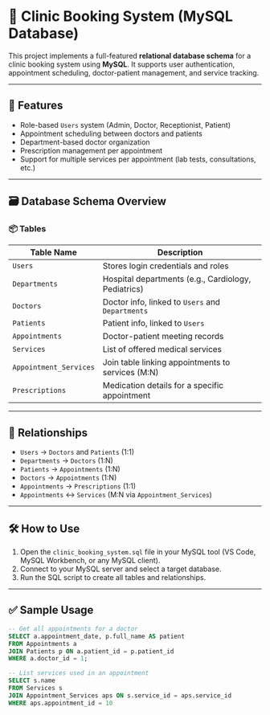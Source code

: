 # 🏥 Clinic Booking System (MySQL Database)

This project implements a full-featured **relational database schema** for a clinic booking system using **MySQL**. It supports user authentication, appointment scheduling, doctor-patient management, and service tracking.

---

## 📌 Features

- Role-based `Users` system (Admin, Doctor, Receptionist, Patient)
- Appointment scheduling between doctors and patients
- Department-based doctor organization
- Prescription management per appointment
- Support for multiple services per appointment (lab tests, consultations, etc.)

---

## 🗃️ Database Schema Overview

### 📦 Tables

| Table Name              | Description                                              |
|-------------------------|----------------------------------------------------------|
| `Users`                 | Stores login credentials and roles                       |
| `Departments`           | Hospital departments (e.g., Cardiology, Pediatrics)      |
| `Doctors`               | Doctor info, linked to `Users` and `Departments`         |
| `Patients`              | Patient info, linked to `Users`                          |
| `Appointments`          | Doctor-patient meeting records                           |
| `Services`              | List of offered medical services                         |
| `Appointment_Services`  | Join table linking appointments to services (M:N)        |
| `Prescriptions`         | Medication details for a specific appointment            |

---

## 🧩 Relationships

- `Users` → `Doctors` and `Patients` (1:1)
- `Departments` → `Doctors` (1:N)
- `Patients` → `Appointments` (1:N)
- `Doctors` → `Appointments` (1:N)
- `Appointments` → `Prescriptions` (1:1)
- `Appointments` ↔ `Services` (M:N via `Appointment_Services`)

---

## 🛠️ How to Use
1. Open the `clinic_booking_system.sql` file in your MySQL tool (VS Code, MySQL Workbench, or any MySQL client).
2. Connect to your MySQL server and select a target database.
3. Run the SQL script to create all tables and relationships.

---

## ✅ Sample Usage

```sql
-- Get all appointments for a doctor
SELECT a.appointment_date, p.full_name AS patient
FROM Appointments a
JOIN Patients p ON a.patient_id = p.patient_id
WHERE a.doctor_id = 1;

-- List services used in an appointment
SELECT s.name
FROM Services s
JOIN Appointment_Services aps ON s.service_id = aps.service_id
WHERE aps.appointment_id = 10

